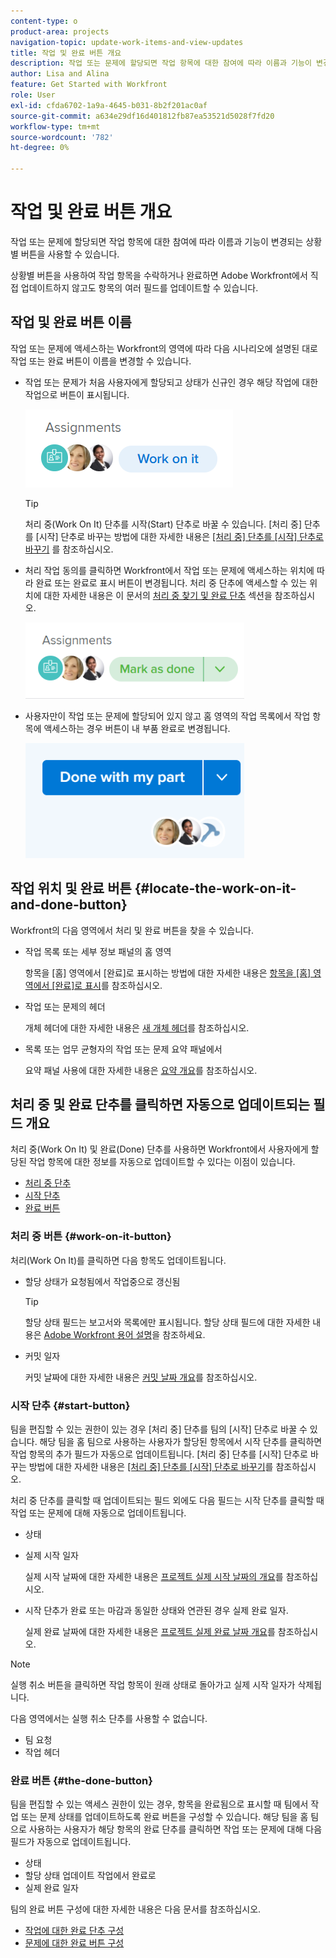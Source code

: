 ```yaml
---
content-type: o
product-area: projects
navigation-topic: update-work-items-and-view-updates
title: 작업 및 완료 버튼 개요
description: 작업 또는 문제에 할당되면 작업 항목에 대한 참여에 따라 이름과 기능이 변경되는 상황별 버튼을 사용할 수 있습니다.
author: Lisa and Alina
feature: Get Started with Workfront
role: User
exl-id: cfda6702-1a9a-4645-b031-8b2f201ac0af
source-git-commit: a634e29df16d401812fb87ea53521d5028f7fd20
workflow-type: tm+mt
source-wordcount: '782'
ht-degree: 0%

---
```


# 작업 및 완료 버튼 개요

작업 또는 문제에 할당되면 작업 항목에 대한 참여에 따라 이름과 기능이 변경되는 상황별 버튼을 사용할 수 있습니다.

상황별 버튼을 사용하여 작업 항목을 수락하거나 완료하면 Adobe Workfront에서 직접 업데이트하지 않고도 항목의 여러 필드를 업데이트할 수 있습니다.

## 작업 및 완료 버튼 이름

작업 또는 문제에 액세스하는 Workfront의 영역에 따라 다음 시나리오에 설명된 대로 작업 또는 완료 버튼이 이름을 변경할 수 있습니다. 

* 작업 또는 문제가 처음 사용자에게 할당되고 상태가 신규인 경우 해당 작업에 대한 작업으로 버튼이 표시됩니다.

  ![](assets/nwe-work-on-it-button.png)

  >[!TIP]
  >
  >처리 중(Work On It) 단추를 시작(Start) 단추로 바꿀 수 있습니다. [처리 중] 단추를 [시작] 단추로 바꾸는 방법에 대한 자세한 내용은 [[처리 중] 단추를 [시작] 단추로 바꾸기](../../people-teams-and-groups/create-and-manage-teams/work-on-it-button-to-start-button.md) 를 참조하십시오.

* 처리 작업 동의를 클릭하면 Workfront에서 작업 또는 문제에 액세스하는 위치에 따라 완료 또는 완료로 표시 버튼이 변경됩니다. 처리 중 단추에 액세스할 수 있는 위치에 대한 자세한 내용은 이 문서의 [처리 중 찾기 및 완료 단추](#locate-the-work-on-it-and-done-button) 섹션을 참조하십시오.

  ![](assets/nwe-mark-as-done-button-350x122.png)

* 사용자만이 작업 또는 문제에 할당되어 있지 않고 홈 영역의 작업 목록에서 작업 항목에 액세스하는 경우 버튼이 내 부품 완료로 변경됩니다.

  ![](assets/home-left-done-with-my-part-button-350x184.png)

## 작업 위치 및 완료 버튼 {#locate-the-work-on-it-and-done-button}

Workfront의 다음 영역에서 처리 및 완료 버튼을 찾을 수 있습니다.

* 작업 목록 또는 세부 정보 패널의 홈 영역

  항목을 [홈] 영역에서 [완료]로 표시하는 방법에 대한 자세한 내용은 [항목을 [홈] 영역에서 [완료]로 표시](../../workfront-basics/using-home/using-the-home-area/mark-item-done-in-home.md)를 참조하십시오.

* 작업 또는 문제의 헤더

  개체 헤더에 대한 자세한 내용은 [새 개체 헤더](../../workfront-basics/the-new-workfront-experience/new-object-headers.md)를 참조하십시오.

* 목록 또는 업무 균형자의 작업 또는 문제 요약 패널에서

  요약 패널 사용에 대한 자세한 내용은 [요약 개요](../../workfront-basics/the-new-workfront-experience/summary-overview.md)를 참조하십시오.

## 처리 중 및 완료 단추를 클릭하면 자동으로 업데이트되는 필드 개요

처리 중(Work On It) 및 완료(Done) 단추를 사용하면 Workfront에서 사용자에게 할당된 작업 항목에 대한 정보를 자동으로 업데이트할 수 있다는 이점이 있습니다.

* [처리 중 단추](#work-on-it-button)
* [시작 단추](#start-button)
* [완료 버튼](#the-done-button)

### 처리 중 버튼 {#work-on-it-button}

처리(Work On It)를 클릭하면 다음 항목도 업데이트됩니다.

* 할당 상태가 요청됨에서 작업중으로 갱신됨

  >[!TIP]
  >
  >할당 상태 필드는 보고서와 목록에만 표시됩니다. 할당 상태 필드에 대한 자세한 내용은 [Adobe Workfront 용어 설명](../../workfront-basics/navigate-workfront/workfront-navigation/workfront-terminology-glossary.md)을 참조하세요.

* 커밋 일자

  커밋 날짜에 대한 자세한 내용은 [커밋 날짜 개요](../../manage-work/projects/updating-work-in-a-project/overview-of-commit-dates.md)를 참조하십시오.

### 시작 단추 {#start-button}

팀을 편집할 수 있는 권한이 있는 경우 [처리 중] 단추를 팀의 [시작] 단추로 바꿀 수 있습니다. 해당 팀을 홈 팀으로 사용하는 사용자가 할당된 항목에서 시작 단추를 클릭하면 작업 항목의 추가 필드가 자동으로 업데이트됩니다. [처리 중] 단추를 [시작] 단추로 바꾸는 방법에 대한 자세한 내용은 [[처리 중] 단추를 [시작] 단추로 바꾸기](../../people-teams-and-groups/create-and-manage-teams/work-on-it-button-to-start-button.md)를 참조하십시오.

처리 중 단추를 클릭할 때 업데이트되는 필드 외에도 다음 필드는 시작 단추를 클릭할 때 작업 또는 문제에 대해 자동으로 업데이트됩니다.

* 상태
* 실제 시작 일자

  실제 시작 날짜에 대한 자세한 내용은 [프로젝트 실제 시작 날짜의 개요](../../manage-work/projects/planning-a-project/project-actual-start-date.md)를 참조하십시오.

* 시작 단추가 완료 또는 마감과 동일한 상태와 연관된 경우 실제 완료 일자.

  실제 완료 날짜에 대한 자세한 내용은 [프로젝트 실제 완료 날짜 개요](../../manage-work/projects/planning-a-project/project-actual-completion-date.md)를 참조하십시오.

>[!NOTE]
>
>실행 취소 버튼을 클릭하면 작업 항목이 원래 상태로 돌아가고 실제 시작 일자가 삭제됩니다.
>
>다음 영역에서는 실행 취소 단추를 사용할 수 없습니다.
>
>* 팀 요청
>* 작업 헤더
>

### 완료 버튼 {#the-done-button}

팀을 편집할 수 있는 액세스 권한이 있는 경우, 항목을 완료됨으로 표시할 때 팀에서 작업 또는 문제 상태를 업데이트하도록 완료 버튼을 구성할 수 있습니다. 해당 팀을 홈 팀으로 사용하는 사용자가 해당 항목의 완료 단추를 클릭하면 작업 또는 문제에 대해 다음 필드가 자동으로 업데이트됩니다.

* 상태
* 할당 상태 업데이트 작업에서 완료로
* 실제 완료 일자

팀의 완료 버튼 구성에 대한 자세한 내용은 다음 문서를 참조하십시오.

* [작업에 대한 완료 단추 구성](../../people-teams-and-groups/create-and-manage-teams/configure-the-done-button-for-tasks.md)
* [문제에 대한 완료 버튼 구성](../../people-teams-and-groups/create-and-manage-teams/configure-the-done-button-for-issues.md)
